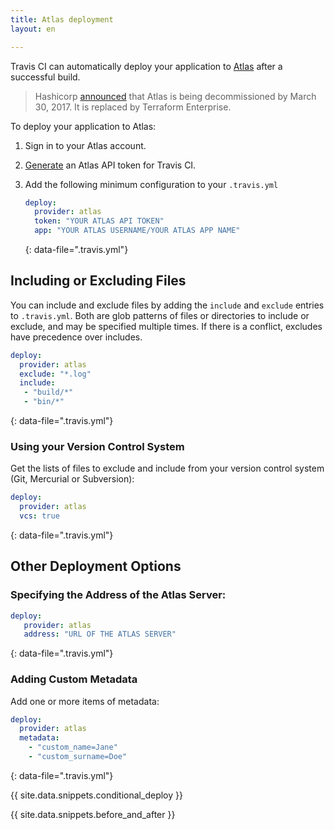 ```yaml
---
title: Atlas deployment
layout: en

---
```


Travis CI can automatically deploy your application to [Atlas](https://atlas.hashicorp.com/) after a successful build.

> Hashicorp [announced](https://www.hashicorp.com/blog/hashicorp-terraform-enterprise-general-availability#decommissioning-atlas) that Atlas is being decommissioned by March 30, 2017. It is replaced by Terraform Enterprise.

To deploy your application to Atlas:

1. Sign in to your Atlas account.
2. [Generate](https://atlas.hashicorp.com/settings/tokens) an Atlas API token for Travis CI.
3. Add the following minimum configuration to your `.travis.yml`

   ```yaml
   deploy:
     provider: atlas
     token: "YOUR ATLAS API TOKEN"
     app: "YOUR ATLAS USERNAME/YOUR ATLAS APP NAME"
   ```
   {: data-file=".travis.yml"}

## Including or Excluding Files

You can include and exclude files by adding the `include` and `exclude` entries to `.travis.yml`. Both are glob patterns of files or directories to include or exclude, and may be specified multiple times. If there is a conflict, excludes have precedence over includes.

```yaml
deploy:
  provider: atlas
  exclude: "*.log"
  include:
   - "build/*"
   - "bin/*"
```
{: data-file=".travis.yml"}

### Using your Version Control System

Get the lists of files to exclude and include from your version control system (Git, Mercurial or Subversion):

```yaml
deploy:
  provider: atlas
  vcs: true
```
{: data-file=".travis.yml"}

## Other Deployment Options

### Specifying the Address of the Atlas Server:

```yaml
deploy:
   provider: atlas
   address: "URL OF THE ATLAS SERVER"
```
{: data-file=".travis.yml"}

### Adding Custom Metadata

Add one or more items of metadata:

```yaml
deploy:
  provider: atlas
  metadata:
    - "custom_name=Jane"
    - "custom_surname=Doe"
```
{: data-file=".travis.yml"}

{{ site.data.snippets.conditional_deploy }}

{{ site.data.snippets.before_and_after }}
